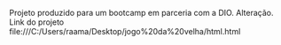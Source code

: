 Projeto produzido para um bootcamp em parceria com a DIO.
Alteração.
Link do projeto file:///C:/Users/raama/Desktop/jogo%20da%20velha/html.html
